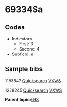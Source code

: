 # 69334$a

## Codes

-   Indicators
    -   First: 3
    -   Second: 4
-   Subfield: a

## Sample bibs

1193547 [Quicksearch](https://search.library.yale.edu/catalog/1193547) [VXWS](http://prodorbis.library.yale.edu:7014/vxws/GetHoldingsService?bibId=1193547)

1238245 [Quicksearch](https://search.library.yale.edu/catalog/1238245) [VXWS](http://prodorbis.library.yale.edu:7014/vxws/GetHoldingsService?bibId=1238245)

**Parent topic:**[693](../../tags/693/693.md)

